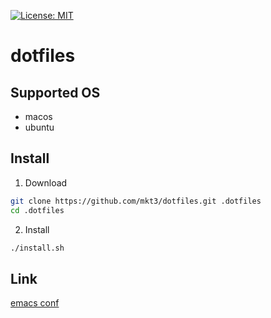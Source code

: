 [![License: MIT](https://img.shields.io/badge/License-MIT-yellow.svg)](https://opensource.org/licenses/MIT)

# dotfiles

## Supported OS
- macos
- ubuntu

## Install

1. Download

  ```bash
  git clone https://github.com/mkt3/dotfiles.git .dotfiles
  cd .dotfiles
  ```
2. Install
  ```bash
  ./install.sh
  ```
## Link
[emacs conf](./files/emacs)
